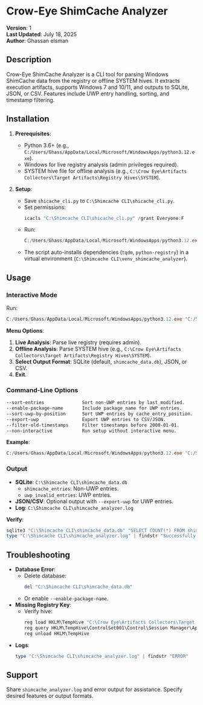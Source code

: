 # Crow-Eye ShimCache Analyzer

**Version**: 1  
**Last Updated**: July 18, 2025  
**Author**: Ghassan elsman

## Description
Crow-Eye ShimCache Analyzer is a CLI tool for parsing Windows ShimCache data from the registry or offline SYSTEM hives. It extracts execution artifacts, supports Windows 7 and 10/11, and outputs to SQLite, JSON, or CSV. Features include UWP entry handling, sorting, and timestamp filtering.

## Installation
1. **Prerequisites**:
   - Python 3.6+ (e.g., `C:/Users/Ghass/AppData/Local/Microsoft/WindowsApps/python3.12.exe`).
   - Windows for live registry analysis (admin privileges required).
   - SYSTEM hive file for offline analysis (e.g., `C:\Crow Eye\Artifacts Collectors\Target Artifacts\Registry Hives\SYSTEM`).

2. **Setup**:
   - Save `shicache_cli.py` to `C:\Shimcache CLI\shicache_cli.py`.
   - Set permissions:
     ```powershell
     icacls "C:\Shimcache CLI\shicache_cli.py" /grant Everyone:F
     ```
   - Run:
     ```powershell
     C:/Users/Ghass/AppData/Local/Microsoft/WindowsApps/python3.12.exe "C:/Shimcache CLI/shicache_cli.py"
     ```
   - The script auto-installs dependencies (`tqdm`, `python-registry`) in a virtual environment (`C:\Shimcache CLI\venv_shimcache_analyzer`).

## Usage
### Interactive Mode
Run:
```powershell
C:/Users/Ghass/AppData/Local/Microsoft/WindowsApps/python3.12.exe "C:/Shimcache CLI/shicache_cli.py" --sort-entries
```
**Menu Options**:
1. **Live Analysis**: Parse live registry (requires admin).
2. **Offline Analysis**: Parse SYSTEM hive (e.g., `C:\Crow Eye\Artifacts Collectors\Target Artifacts\Registry Hives\SYSTEM`).
3. **Select Output Format**: SQLite (default, `shimcache_data.db`), JSON, or CSV.
4. **Exit**.

### Command-Line Options
```bash
--sort-entries              Sort non-UWP entries by last_modified.
--enable-package-name       Include package_name for UWP entries.
--sort-uwp-by-position      Sort UWP entries by cache_entry_position.
--export-uwp                Export UWP entries to CSV/JSON.
--filter-old-timestamps     Filter timestamps before 2000-01-01.
--non-interactive           Run setup without interactive menu.
```

**Example**:
```powershell
C:/Users/Ghass/AppData/Local/Microsoft/WindowsApps/python3.12.exe "C:/Shimcache CLI/shicache_cli.py" --sort-entries --enable-package-name --export-uwp
```

### Output
- **SQLite**: `C:\Shimcache CLI\shimcache_data.db`
  - `shimcache_entries`: Non-UWP entries.
  - `uwp_invalid_entries`: UWP entries.
- **JSON/CSV**: Optional output with `--export-uwp` for UWP entries.
- **Log**: `C:\Shimcache CLI\shimcache_analyzer.log`

**Verify**:
```powershell
sqlite3 "C:\Shimcache CLI\shimcache_data.db" "SELECT COUNT(*) FROM shimcache_entries;"
type "C:\Shimcache CLI\shimcache_analyzer.log" | findstr "Successfully read ShimCache"
```

## Troubleshooting
- **Database Error**:
  - Delete database:
    ```powershell
    del "C:\Shimcache CLI\shimcache_data.db"
    ```
  - Or enable `--enable-package-name`.
- **Missing Registry Key**:
  - Verify hive:
    ```powershell
    reg load HKLM\TempHive "C:\Crow Eye\Artifacts Collectors\Target Artifacts\Registry Hives\SYSTEM"
    reg query HKLM\TempHive\ControlSet001\Control\Session Manager\AppCompatCache
    reg unload HKLM\TempHive
    ```
- **Logs**:
  ```powershell
  type "C:\Shimcache CLI\shimcache_analyzer.log" | findstr "ERROR"
  ```

## Support
Share `shimcache_analyzer.log` and error output for assistance. Specify desired features or output formats.